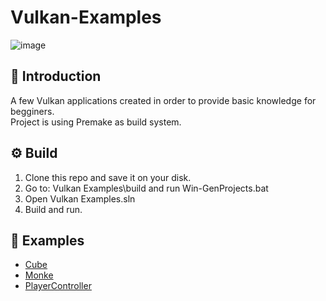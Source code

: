 # Vulkan-Examples
![image](https://user-images.githubusercontent.com/72545872/198892717-83cf9769-2b0c-46ba-94c5-302f24accfe8.png)

## :blue_book: Introduction
A few Vulkan applications created in order to provide basic knowledge for begginers.<br>
Project is using Premake as build system.

## :gear: Build
1. Clone this repo and save it on your disk.
2. Go to: Vulkan Examples\build and run Win-GenProjects.bat
3. Open Vulkan Examples.sln
4. Build and run.
## :page_with_curl: Examples
 - [Cube](https://github.com/I6-6-6I/Vulkan-Examples/tree/master/Cube)
 - [Monke](https://github.com/I6-6-6I/Vulkan-Examples/tree/master/Monke)
 - [PlayerController](https://github.com/I6-6-6I/Vulkan-Examples/tree/master/PlayerController)
